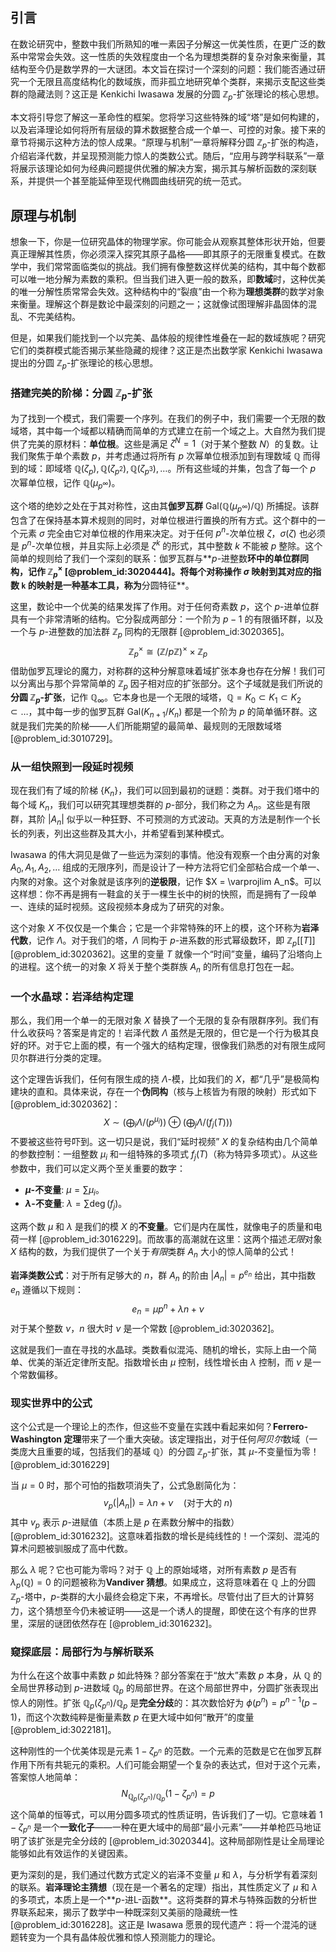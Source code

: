 ## 引言
在数论研究中，整数中我们所熟知的唯一素因子分解这一优美性质，在更广泛的数系中常常会失效。这一性质的失效程度由一个名为理想类群的复杂对象来衡量，其结构至今仍是数学界的一大谜团。本文旨在探讨一个深刻的问题：我们能否通过研究一个无限且高度结构化的数域族，而非孤立地研究单个类群，来揭示支配这些类群的隐藏法则？这正是 Kenkichi Iwasawa 发展的分圆 $\mathbb{Z}_p$-扩张理论的核心思想。

本文将引导您了解这一革命性的框架。您将学习这些特殊的域“塔”是如何构建的，以及岩泽理论如何将所有层级的算术数据整合成一个单一、可控的对象。接下来的章节将揭示这种方法的惊人成果。“原理与机制”一章将解释分圆 $\mathbb{Z}_p$-扩张的构造，介绍岩泽代数，并呈现预测能力惊人的类数公式。随后，“应用与跨学科联系”一章将展示该理论如何为经典问题提供优雅的解决方案，揭示其与解析函数的深刻联系，并提供一个甚至能延伸至现代椭圆曲线研究的统一范式。

## 原理与机制

想象一下，你是一位研究晶体的物理学家。你可能会从观察其整体形状开始，但要真正理解其性质，你必须深入探究其原子晶格——即其原子的无限重复模式。在数学中，我们常常面临类似的挑战。我们拥有像整数这样优美的结构，其中每个数都可以唯一地分解为素数的乘积。但当我们进入更一般的数系，即**数域**时，这种优美的唯一分解性质常常会失效。这种结构中的“裂痕”由一个称为**理想类群**的数学对象来衡量。理解这个群是数论中最深刻的问题之一；这就像试图理解非晶固体的混乱、不完美结构。

但是，如果我们能找到一个以完美、晶体般的规律性堆叠在一起的数域族呢？研究它们的类群模式能否揭示某些隐藏的规律？这正是杰出数学家 Kenkichi Iwasawa 提出的分圆 $\mathbb{Z}_p$-扩张理论的核心思想。

### 搭建完美的阶梯：分圆 $\mathbb{Z}_p$-扩张

为了找到一个模式，我们需要一个序列。在我们的例子中，我们需要一个无限的数域塔，其中每一个域都以精确而简单的方式建立在前一个域之上。大自然为我们提供了完美的原材料：**单位根**。这些是满足 $\zeta^N = 1$（对于某个整数 $N$）的复数。让我们聚焦于单个素数 $p$，并考虑通过将所有 $p$ 次幂单位根添加到有理数域 $\mathbb{Q}$ 而得到的域：即域塔 $\mathbb{Q}(\zeta_p), \mathbb{Q}(\zeta_{p^2}), \mathbb{Q}(\zeta_{p^3}), \dots$。所有这些域的并集，包含了每一个 $p$ 次幂单位根，记作 $\mathbb{Q}(\mu_{p^\infty})$。

这个塔的绝妙之处在于其对称性，这由其**伽罗瓦群** $\mathrm{Gal}(\mathbb{Q}(\mu_{p^\infty})/\mathbb{Q})$ 所捕捉。该群包含了在保持基本算术规则的同时，对单位根进行置换的所有方式。这个群中的一个元素 $\sigma$ 完全由它对单位根的作用来决定。对于任何 $p^n$-次单位根 $\zeta$，$\sigma(\zeta)$ 也必须是 $p^n$-次单位根，并且实际上必须是 $\zeta^k$ 的形式，其中整数 $k$ 不能被 $p$ 整除。这个简单的规则给了我们一个深刻的联系：伽罗瓦群与**$p$-进整数**环中的单位群同构，记作 $\mathbb{Z}_p^\times$ [@problem_id:3020444]。将每个对称操作 $\sigma$ 映射到其对应的指数 `k` 的映射是一种基本工具，称为**分圆特征**。

这里，数论中一个优美的结果发挥了作用。对于任何奇素数 $p$，这个 $p$-进单位群具有一个非常清晰的结构。它分裂成两部分：一个阶为 $p-1$ 的有限循环群，以及一个与 $p$-进整数的加法群 $\mathbb{Z}_p$ 同构的无限群 [@problem_id:3020365]。
$$
\mathbb{Z}_p^\times \cong (\mathbb{Z}/p\mathbb{Z})^\times \times \mathbb{Z}_p
$$
借助伽罗瓦理论的魔力，对称群的这种分解意味着域扩张本身也存在分解！我们可以分离出与那个异常简单的 $\mathbb{Z}_p$ 因子相对应的扩张部分。这个子域就是我们所说的**分圆 $\mathbb{Z}_p$-扩张**，记作 $\mathbb{Q}_\infty$。它本身也是一个无限的域塔，$\mathbb{Q} = K_0 \subset K_1 \subset K_2 \subset \dots$，其中每一步的伽罗瓦群 $\mathrm{Gal}(K_{n+1}/K_n)$ 都是一个阶为 $p$ 的简单循环群。这就是我们完美的阶梯——人们所能期望的最简单、最规则的无限数域塔 [@problem_id:3010729]。

### 从一组快照到一段延时视频

现在我们有了域的阶梯 $\{K_n\}$，我们可以回到最初的谜题：类群。对于我们塔中的每个域 $K_n$，我们可以研究其理想类群的 $p$-部分，我们称之为 $A_n$。这些是有限群，其阶 $|A_n|$ 似乎以一种狂野、不可预测的方式波动。天真的方法是制作一个长长的列表，列出这些群及其大小，并希望看到某种模式。

Iwasawa 的伟大洞见是做了一些远为深刻的事情。他没有观察一个由分离的对象 $A_0, A_1, A_2, \dots$ 组成的无限序列，而是设计了一种方法将它们全部粘合成一个单一、内聚的对象。这个对象就是该序列的**逆极限**，记作 $X = \varprojlim A_n$。可以这样想：你不再是拥有一鞋盒的关于一棵生长中的树的快照，而是拥有了一段单一、连续的延时视频。这段视频本身成为了研究的对象。

这个对象 $X$ 不仅仅是一个集合；它是一个非常特殊的环上的模，这个环称为**岩泽代数**，记作 $\Lambda$。对于我们的塔，$\Lambda$ 同构于 $p$-进系数的形式幂级数环，即 $\mathbb{Z}_p[[T]]$ [@problem_id:3020362]。这里的变量 $T$ 就像一个“时间”变量，编码了沿塔向上的进程。这个统一的对象 $X$ 将关于整个类群族 $A_n$ 的所有信息打包在一起。

### 一个水晶球：岩泽结构定理

那么，我们用一个单一的无限对象 $X$ 替换了一个无限的复杂有限群序列。我们有什么收获吗？答案是肯定的！岩泽代数 $\Lambda$ 虽然是无限的，但它是一个行为极其良好的环。对于它上面的模，有一个强大的结构定理，很像我们熟悉的对有限生成阿贝尔群进行分类的定理。

这个定理告诉我们，任何有限生成的挠 $\Lambda$-模，比如我们的 $X$，都“几乎”是极简构建块的直和。具体来说，存在一个**伪同构**（核与上核皆为有限的映射）形式如下 [@problem_id:3020362]：
$$
X \sim \left(\bigoplus_{i} \Lambda/(p^{\mu_i})\right) \oplus \left(\bigoplus_{j} \Lambda/(f_j(T))\right)
$$
不要被这些符号吓到。这一切只是说，我们“延时视频” $X$ 的复杂结构由几个简单的参数控制：一组整数 $\mu_i$ 和一组特殊的多项式 $f_j(T)$（称为特异多项式）。从这些参数中，我们可以定义两个至关重要的数字：
- **$\mu$-不变量**: $\mu = \sum \mu_i$。
- **$\lambda$-不变量**: $\lambda = \sum \deg(f_j)$。

这两个数 $\mu$ 和 $\lambda$ 是我们的模 $X$ 的**不变量**。它们是内在属性，就像电子的质量和电荷一样 [@problem_id:3016229]。而故事的高潮就在这里：这两个描述*无限*对象 $X$ 结构的数，为我们提供了一个关于*有限*类群 $A_n$ 大小的惊人简单的公式！

**岩泽类数公式**：对于所有足够大的 $n$，群 $A_n$ 的阶由 $|A_n| = p^{e_n}$ 给出，其中指数 $e_n$ 遵循以下规则：
$$
e_n = \mu p^n + \lambda n + \nu
$$
对于某个整数 $\nu$，$n$ 很大时 $\nu$ 是一个常数 [@problem_id:3020362]。

这就是我们一直在寻找的水晶球。类数看似混沌、随机的增长，实际上由一个简单、优美的渐近定律所支配。指数增长由 $\mu$ 控制，线性增长由 $\lambda$ 控制，而 $\nu$ 是一个常数偏移。

### 现实世界中的公式

这个公式是一个理论上的杰作，但这些不变量在实践中看起来如何？**Ferrero-Washington 定理**带来了一个重大突破。该定理指出，对于任何*阿贝尔*数域（一类庞大且重要的域，包括我们的基域 $\mathbb{Q}$）的分圆 $\mathbb{Z}_p$-扩张，其 $\mu$-不变量恒为零！[@problem_id:3016229]

当 $\mu=0$ 时，那个可怕的指数项消失了，公式急剧简化为：
$$
v_p(|A_n|) = \lambda n + \nu \quad (\text{对于大的 } n)
$$
其中 $v_p$ 表示 $p$-进赋值（本质上是 $p$ 在素数分解中的指数）[@problem_id:3016232]。这意味着指数的增长是纯线性的！一个深刻、混沌的算术问题被驯服成了高中代数。

那么 $\lambda$ 呢？它也可能为零吗？对于 $\mathbb{Q}$ 上的原始域塔，对所有素数 $p$ 是否有 $\lambda_p(\mathbb{Q})=0$ 的问题被称为**Vandiver 猜想**。如果成立，这将意味着在 $\mathbb{Q}$ 上的分圆 $\mathbb{Z}_p$-塔中，$p$-类群的大小最终会稳定下来，不再增长。尽管付出了巨大的计算努力，这个猜想至今仍未被证明——这是一个诱人的提醒，即使在这个有序的世界里，深层的谜团依然存在 [@problem_id:3016232]。

### 窥探底层：局部行为与解析联系

为什么在这个故事中素数 $p$ 如此特殊？部分答案在于“放大”素数 $p$ 本身，从 $\mathbb{Q}$ 的全局世界移动到 $p$-进数域 $\mathbb{Q}_p$ 的局部世界。在这个局部世界中，分圆扩张表现出惊人的刚性。扩张 $\mathbb{Q}_p(\zeta_{p^n})/\mathbb{Q}_p$ 是**完全分歧**的：其次数恰好为 $\phi(p^n) = p^{n-1}(p-1)$，而这个次数纯粹是衡量素数 $p$ 在更大域中如何“散开”的度量 [@problem_id:3022181]。

这种刚性的一个优美体现是元素 $1-\zeta_{p^n}$ 的范数。一个元素的范数是它在伽罗瓦群作用下所有共轭元的乘积。人们可能会期望一个复杂的表达式，但对于这个元素，答案惊人地简单：
$$
N_{\mathbb{Q}_p(\zeta_{p^n})/\mathbb{Q}_p}(1-\zeta_{p^n}) = p
$$
这个简单的恒等式，可以用分圆多项式的性质证明，告诉我们了一切。它意味着 $1-\zeta_{p^n}$ 是一个**一致化子**——一种在更大域中的局部“最小元素”——并单枪匹马地证明了该扩张是完全分歧的 [@problem_id:3020344]。这种局部刚性是让全局理论能够如此有效运作的关键因素。

更为深刻的是，我们通过代数方式定义的岩泽不变量 $\mu$ 和 $\lambda$，与分析学有着深刻的联系。**岩泽理论主猜想**（现在是一个著名的定理）指出，其性质定义了 $\mu$ 和 $\lambda$ 的多项式，本质上是一个**$p$-进L-函数**。这将类群的算术与特殊函数的分析世界联系起来，揭示了数学中一种既深刻又美丽的隐藏统一性 [@problem_id:3016228]。这正是 Iwasawa 愿景的现代遗产：将一个混沌的谜题转变为一个具有晶体般优雅和惊人预测能力的理论。

